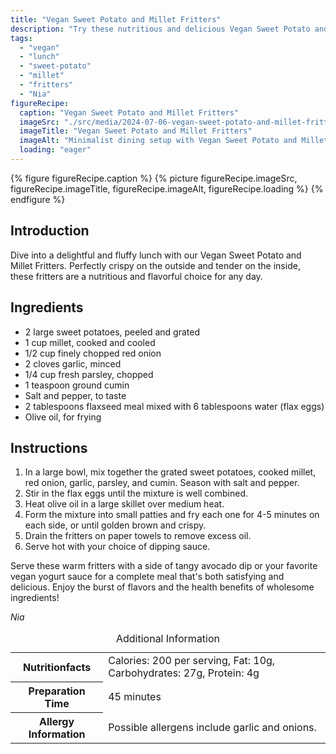 ```yaml
---
title: "Vegan Sweet Potato and Millet Fritters"
description: "Try these nutritious and delicious Vegan Sweet Potato and Millet Fritters for a perfect fluffy lunch. Easy to make and packed with flavors!"
tags:
  - "vegan"
  - "lunch"
  - "sweet-potato"
  - "millet"
  - "fritters"
  - "Nia"
figureRecipe: 
  caption: "Vegan Sweet Potato and Millet Fritters"
  imageSrc: "./src/media/2024-07-06-vegan-sweet-potato-and-millet-fritters-3269.png"
  imageTitle: "Vegan Sweet Potato and Millet Fritters"
  imageAlt: "Minimalist dining setup with Vegan Sweet Potato and Millet Fritters on a white plate, accompanied by avocado dip, under natural light."
  loading: "eager"
---
```


{% figure figureRecipe.caption %}
{% picture figureRecipe.imageSrc, figureRecipe.imageTitle, figureRecipe.imageAlt, figureRecipe.loading %}
{% endfigure %}

## Introduction

Dive into a delightful and fluffy lunch with our Vegan Sweet Potato and Millet Fritters. Perfectly crispy on the outside and tender on the inside, these fritters are a nutritious and flavorful choice for any day.

## Ingredients

- 2 large sweet potatoes, peeled and grated
- 1 cup millet, cooked and cooled
- 1/2 cup finely chopped red onion
- 2 cloves garlic, minced
- 1/4 cup fresh parsley, chopped
- 1 teaspoon ground cumin
- Salt and pepper, to taste
- 2 tablespoons flaxseed meal mixed with 6 tablespoons water (flax eggs)
- Olive oil, for frying

## Instructions

1. In a large bowl, mix together the grated sweet potatoes, cooked millet, red onion, garlic, parsley, and cumin. Season with salt and pepper.
2. Stir in the flax eggs until the mixture is well combined.
3. Heat olive oil in a large skillet over medium heat.
4. Form the mixture into small patties and fry each one for 4-5 minutes on each side, or until golden brown and crispy.
5. Drain the fritters on paper towels to remove excess oil.
6. Serve hot with your choice of dipping sauce.

Serve these warm fritters with a side of tangy avocado dip or your favorite vegan yogurt sauce for a complete meal that's both satisfying and delicious. Enjoy the burst of flavors and the health benefits of wholesome ingredients!

*Nia*

<table><caption class='sr-only'>Additional Information</caption><tr><th>Nutritionfacts</th><td>Calories: 200 per serving, Fat: 10g, Carbohydrates: 27g, Protein: 4g&nbsp;</td></tr><tr><th>Preparation Time</th><td>45 minutes&nbsp;</td></tr><tr><th>Allergy Information</th><td>Possible allergens include garlic and onions.&nbsp;</td></tr></table>

